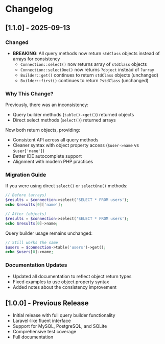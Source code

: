 # Changelog

## [1.1.0] - 2025-09-13

### Changed
- **BREAKING**: All query methods now return `stdClass` objects instead of arrays for consistency
  - `Connection::select()` now returns array of `stdClass` objects
  - `Connection::selectOne()` now returns `?object` instead of `?array`
  - `Builder::get()` continues to return `stdClass` objects (unchanged)
  - `Builder::first()` continues to return `?stdClass` (unchanged)

### Why This Change?
Previously, there was an inconsistency:
- Query builder methods (`table()->get()`) returned objects
- Direct select methods (`select()`) returned arrays

Now both return objects, providing:
- Consistent API across all query methods
- Cleaner syntax with object property access (`$user->name` vs `$user['name']`)
- Better IDE autocomplete support
- Alignment with modern PHP practices

### Migration Guide
If you were using direct `select()` or `selectOne()` methods:

```php
// Before (arrays)
$results = $connection->select('SELECT * FROM users');
echo $results[0]['name'];

// After (objects)
$results = $connection->select('SELECT * FROM users');
echo $results[0]->name;
```

Query builder usage remains unchanged:
```php
// Still works the same
$users = $connection->table('users')->get();
echo $users[0]->name;
```

### Documentation Updates
- Updated all documentation to reflect object return types
- Fixed examples to use object property syntax
- Added notes about the consistency improvement

## [1.0.0] - Previous Release
- Initial release with full query builder functionality
- Laravel-like fluent interface
- Support for MySQL, PostgreSQL, and SQLite
- Comprehensive test coverage
- Full documentation